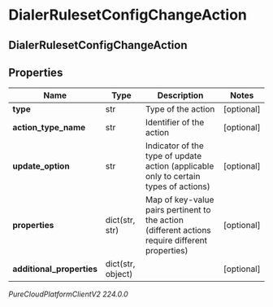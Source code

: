 # DialerRulesetConfigChangeAction

## DialerRulesetConfigChangeAction

## Properties

|Name | Type | Description | Notes|
|------------ | ------------- | ------------- | -------------|
| **type** | str | Type of the action | [optional] |
| **action_type_name** | str | Identifier of the action | [optional] |
| **update_option** | str | Indicator of the type of update action (applicable only to certain types of actions) | [optional] |
| **properties** | dict(str, str) | Map of key-value pairs pertinent to the action (different actions require different properties) | [optional] |
| **additional_properties** | dict(str, object) |  | [optional] |



_PureCloudPlatformClientV2 224.0.0_
